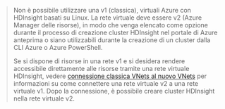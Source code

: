 > Non è possibile utilizzare una v1 (classica), virtuali Azure con HDInsight basati su Linux. La rete virtuale deve essere v2 (Azure Manager delle risorse), in modo che venga elencato come opzione durante il processo di creazione cluster HDInsight nel portale di Azure anteprima o siano utilizzabili durante la creazione di un cluster dalla CLI Azure o Azure PowerShell.
> 
> Se si dispone di risorse in una rete v1 e si desidera rendere accessibile direttamente alle risorse tramite una rete virtuale HDInsight, vedere [connessione classica VNets al nuovo VNets](../articles/vpn-gateway/vpn-gateway-connect-different-deployment-models-portal.md) per informazioni su come connettere una rete virtuale v2 a una rete virtuale v1. Dopo la connessione, è possibile creare cluster HDInsight nella rete virtuale v2.
